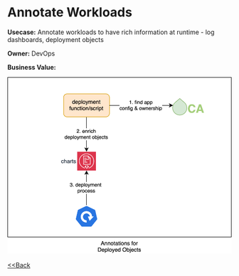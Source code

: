 # Annotate Workloads 

**Usecase:** Annotate workloads to have rich information at runtime - log dashboards, deployment objects

**Owner:** DevOps

**Business Value:**

![Issue Assignment](../assets/images/usecases/11.annotate.svg)

[<<Back](../usecases.md)
